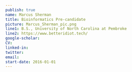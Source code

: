 ```yaml
---
publish: true
name: Marcus Sherman
title: Bioinformatics Pre-candidate 
picture: Marcus_Sherman_pic.png
line1: B.S., University of North Carolina at Pembroke 
line2: https://www.betteridiot.tech/ 
google-scholar: 
CV:
linked-in: 
twitter:
email:
start-date: 2016-01-01
---
```

